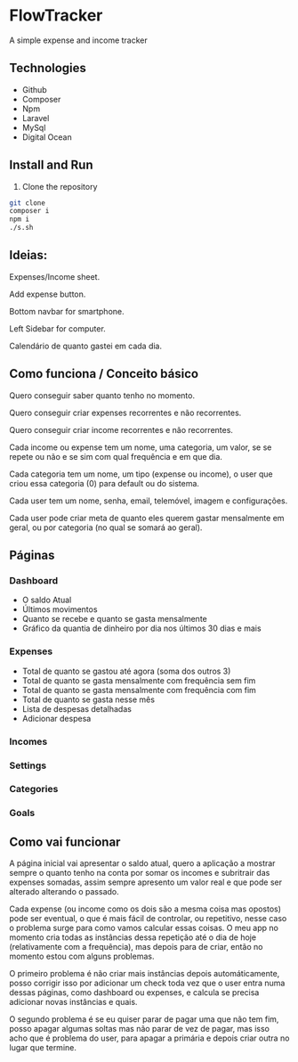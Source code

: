 FlowTracker
===========

A simple expense and income tracker

## Technologies
- Github
- Composer
- Npm
- Laravel
- MySql
- Digital Ocean

## Install and Run
1. Clone the repository
```bash
git clone
composer i
npm i
./s.sh
```

## Ideias:

Expenses/Income sheet.

Add expense button.

Bottom navbar for smartphone.

Left Sidebar for computer.

Calendário de quanto gastei em cada dia.

## Como funciona / Conceito básico

Quero conseguir saber quanto tenho no momento.

Quero conseguir criar expenses recorrentes e não recorrentes.

Quero conseguir criar income recorrentes e não recorrentes.

Cada income ou expense tem um nome, uma categoria, um valor, se se repete ou não e se sim com qual frequência e em que dia.

Cada categoria tem um nome, um tipo (expense ou income), o user que criou essa categoria (0) para default ou do sistema.

Cada user tem um nome, senha, email, telemóvel, imagem e configurações.

Cada user pode criar meta de quanto eles querem gastar mensalmente em geral, ou por categoria (no qual se somará ao geral).

## Páginas

### Dashboard
- O saldo Atual
- Últimos movimentos
- Quanto se recebe e quanto se gasta mensalmente
- Gráfico da quantia de dinheiro por dia nos últimos 30 dias e mais

### Expenses
- Total de quanto se gastou até agora (soma dos outros 3)
- Total de quanto se gasta mensalmente com frequência sem fim
- Total de quanto se gasta mensalmente com frequência com fim
- Total de quanto se gasta nesse mês
- Lista de despesas detalhadas
- Adicionar despesa

### Incomes
### Settings
### Categories
### Goals

## Como vai funcionar
A página inicial vai apresentar o saldo atual, quero a aplicação a mostrar sempre o quanto tenho na conta por somar os incomes e subritrair das expenses somadas, assim sempre apresento um valor real e que pode ser alterado alterando o passado.

Cada expense (ou income como os dois são a mesma coisa mas opostos) pode ser eventual, o que é mais fácil de controlar, ou repetitivo, nesse caso o problema surge para como vamos calcular essas coisas. O meu app no momento cria todas as instâncias dessa repetição até o dia de hoje (relativamente com a frequência), mas depois para de criar, então no momento estou com alguns problemas.

O primeiro problema é não criar mais instâncias depois automáticamente, posso corrigir isso por adicionar um check toda vez que o user entra numa dessas páginas, como dashboard ou expenses, e calcula se precisa adicionar novas instâncias e quais.

O segundo problema é se eu quiser parar de pagar uma que não tem fim, posso apagar algumas soltas mas não parar de vez de pagar, mas isso acho que é problema do user, para apagar a primária e depois criar outra no lugar que termine.